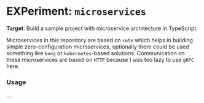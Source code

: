 # EXPeriment: `microservices`

**Target**: Build a sample project with microservice architecture in TypeScript.

Microservices in this repository are based on `cote` which helps in building simple zero-configuration microservices, optionally there could be used something like `kong` or `kubernetes`-based solutions. Communication on these microservices are based on `HTTP` because I was too lazy to use `gRPC` here.

### Usage

...
